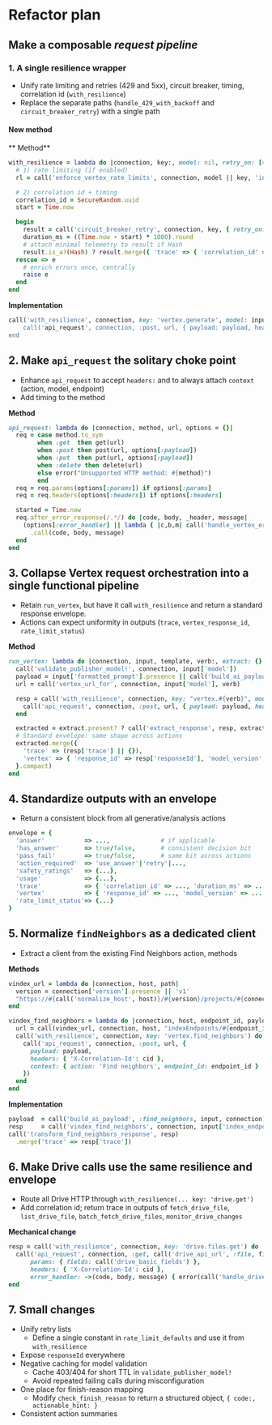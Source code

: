 # Refactor plan
## Make a composable _request pipeline_

### 1. A single resilience wrapper
- Unify rate limiting and retries (429 and 5xx), circuit breaker, timing, correlation id (`with_resilience`)
- Replace the separate paths (`handle_429_with_backoff` and `circuit_breaker_retry`) with a single path

#### New method

** Method**
```ruby
with_resilience = lambda do |connection, key:, model: nil, retry_on: [429, 500, 502, 503, 504], &block|
  # 1) rate limiting (if enabled)
  rl = call('enforce_vertex_rate_limits', connection, model || key, 'inference')

  # 2) correlation id + timing
  correlation_id = SecureRandom.uuid
  start = Time.now

  begin
    result = call('circuit_breaker_retry', connection, key, { retry_on: retry_on }) { block.call(correlation_id) }
    duration_ms = ((Time.now - start) * 1000).round
    # attach minimal telemetry to result if Hash
    result.is_a?(Hash) ? result.merge({ 'trace' => { 'correlation_id' => correlation_id, 'duration_ms' => duration_ms }, 'rate_limit_status' => rl }) : result
  rescue => e
    # enrich errors once, centrally
    raise e
  end
end
```

**Implementation**
```ruby
call('with_resilience', connection, key: 'vertex.generate', model: input['model]) do |cid|
    call('api_request', connection, :post, url, { payload: payload, headers: { 'X-Correlation-Id': cid } })
end
```

## 2. Make `api_request` the solitary choke point

- Enhance `api_request` to accept `headers:` and to always attach `context` (action, model, endpoint)
- Add timing to the method

**Method**
```ruby
api_request: lambda do |connection, method, url, options = {}|
  req = case method.to_sym
        when :get  then get(url)
        when :post then post(url, options[:payload])
        when :put  then put(url, options[:payload])
        when :delete then delete(url)
        else error("Unsupported HTTP method: #{method}")
        end
  req = req.params(options[:params]) if options[:params]
  req = req.headers(options[:headers]) if options[:headers]

  started = Time.now
  req.after_error_response(/.*/) do |code, body, _header, message|
    (options[:error_handler] || lambda { |c,b,m| call('handle_vertex_error', connection, c, b, m, options[:context] || {}) })
      .call(code, body, message)
  end
end
```

## 3. Collapse Vertex request orchestration into a single functional pipeline
- Retain `run_vertex`, but have it call `with_resilience` and return a standard response envelope.
- Actions can expect uniformity in outputs (`trace`, `vertex_response_id`, `rate_limit_status`)

**Method**
```ruby
run_vertex: lambda do |connection, input, template, verb:, extract: {}|
  call('validate_publisher_model!', connection, input['model'])
  payload = input['formatted_prompt'].presence || call('build_ai_payload', template, input, connection)
  url = call('vertex_url_for', connection, input['model'], verb)

  resp = call('with_resilience', connection, key: "vertex.#{verb}", model: input['model']) do |cid|
    call('api_request', connection, :post, url, { payload: payload, headers: { 'X-Correlation-Id': cid } })
  end

  extracted = extract.present? ? call('extract_response', resp, extract) : resp
  # Standard envelope: same shape across actions
  extracted.merge({
    'trace' => (resp['trace'] || {}),
    'vertex' => { 'response_id' => resp['responseId'], 'model_version' => resp['modelVersion'] }
  }.compact)
end
```

## 4. Standardize outputs with an envelope
- Return a consistent block from all generative/analysis actions

```ruby
envelope = {
  'answer'           => ...,              # if applicable
  'has_answer'       => true/false,       # consistent decision bit
  'pass_fail'        => true/false,       # same bit across actions
  'action_required'  => 'use_answer'|'retry'|...,
  'safety_ratings'   => {...},
  'usage'            => {...},
  'trace'            => { 'correlation_id' => ..., 'duration_ms' => ... },
  'vertex'           => { 'response_id' => ..., 'model_version' => ... },
  'rate_limit_status'=> {...}
}
```

## 5. Normalize `findNeighbors` as a dedicated client
- Extract a client from the existing Find Neighbors action, methods

**Methods**
```ruby
vindex_url = lambda do |connection, host, path|
  version = connection['version'].presence || 'v1'
  "https://#{call('normalize_host', host)}/#{version}/projects/#{connection['project']}/locations/#{connection['region']}/#{path}"
end

vindex_find_neighbors = lambda do |connection, host, endpoint_id, payload|
  url = call(vindex_url, connection, host, "indexEndpoints/#{endpoint_id}:findNeighbors")
  call('with_resilience', connection, key: 'vertex.find_neighbors') do |cid|
    call('api_request', connection, :post, url, {
      payload: payload,
      headers: { 'X-Correlation-Id': cid },
      context: { action: 'Find neighbors', endpoint_id: endpoint_id }
    })
  end
end
```

**Implementation**
```ruby
payload  = call('build_ai_payload', :find_neighbors, input, connection)
resp     = call('vindex_find_neighbors', connection, input['index_endpoint_host'], input['index_endpoint_id'], payload)
call('transform_find_neighbors_response', resp)
  .merge('trace' => resp['trace'])
```

## 6. Make Drive calls use the same resilience and envelope
- Route all Drive HTTP through `with_resilience(... key: 'drive.get')`
- Add correlation id; return trace in outputs of `fetch_drive_file`, `list_drive_file`, `batch_fetch_drive_files`, `monitor_drive_changes`

**Mechanical change**
```ruby
resp = call('with_resilience', connection, key: 'drive.files.get') do |cid|
  call('api_request', connection, :get, call('drive_api_url', :file, file_id),
      params: { fields: call('drive_basic_fields') },
      headers: { 'X-Correlation-Id': cid },
      error_handler: ->(code, body, message) { error(call('handle_drive_error', connection, code, body, message)) })
end
```

## 7. Small changes
- Unify retry lists
    - Define a single constant in `rate_limit_defaults` and use it from `with_resilience`
- Expose `responseId` everywhere
- Negative caching for model validation
    - Cache 403/404 for short TTL in `validate_publisher_model!`
    - Avoid repeated failing calls during misconfiguration
- One place for finish-reason mapping
    - Modify `check_finish_reason` to return a structured object, `{ code:, actionable_hint: }`
- Consistent action summaries
